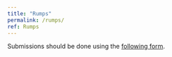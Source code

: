 ```yaml
---
title: "Rumps"
permalink: /rumps/
ref: Rumps
---
```


Submissions should be done using the [following form](https://framaforms.org/rumps-pass-the-salt-2025-1751387524).